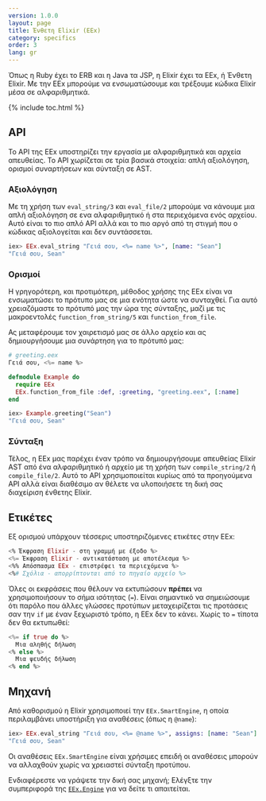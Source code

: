 ```yaml
---
version: 1.0.0
layout: page
title: Ένθετη Elixir (EEx)
category: specifics
order: 3
lang: gr
---
```


Όπως η Ruby έχει το ERB και η Java τα JSP, η Elixir έχει τα EEx, ή Ένθετη Elixir.  Με την EEx μπορούμε να ενσωματώσουμε και τρέξουμε κώδικα Elixir μέσα σε αλφαριθμητικά.

{% include toc.html %}

## API

Το API της EEx υποστηρίζει την εργασία με αλφαριθμητικά και αρχεία απευθείας.  Το API χωρίζεται σε τρία βασικά στοιχεία: απλή αξιολόγηση, ορισμοί συναρτήσεων και σύνταξη σε AST.

### Αξιολόγηση

Με τη χρήση των `eval_string/3` και `eval_file/2` μπορούμε να κάνουμε μια απλή αξιολόγηση σε ενα αλφαριθμητικό ή στα περιεχόμενα ενός αρχείου.  Αυτό είναι το πιο απλό API αλλά και το πιο αργό από τη στιγμή που ο κώδικας αξιολογείται και δεν συντάσσεται.

```elixir
iex> EEx.eval_string "Γειά σου, <%= name %>", [name: "Sean"]
"Γειά σου, Sean"
```

### Ορισμοί

Η γρηγορότερη, και προτιμότερη, μέθοδος χρήσης της EEx είναι να ενσωματώσει το πρότυπο μας σε μια ενότητα ώστε να συνταχθεί.  Για αυτό χρειαζόμαστε το πρότυπό μας την ώρα της σύνταξης, μαζί με τις μακροεντολές `function_from_string/5` και `function_from_file`.

Ας μεταφέρουμε τον χαιρετισμό μας σε άλλο αρχείο και ας δημιουργήσουμε μια συνάρτηση για το πρότυπό μας:

```elixir
# greeting.eex
Γειά σου, <%= name %>

defmodule Example do
  require EEx
  EEx.function_from_file :def, :greeting, "greeting.eex", [:name]
end

iex> Example.greeting("Sean")
"Γειά σου, Sean"
```

### Σύνταξη

Τέλος, η EEx μας παρέχει έναν τρόπο να δημιουργήσουμε απευθείας Elixir AST από ένα αλφαριθμητικό ή αρχείο με τη χρήση των `compile_string/2` ή `compile_file/2`.  Αυτό το API χρησιμοποιείται κυρίως από τα προηγούμενα API αλλά είναι διαθέσιμο  αν θέλετε να υλοποιήσετε τη δική σας διαχείριση ένθετης Elixir.

## Ετικέτες

Εξ ορισμού υπάρχουν τέσσερις υποστηριζόμενες ετικέτες στην EEx:

```elixir
<% Έκφραση Elixir - στη γραμμή με έξοδο %>
<%= Έκφραση Elixir - αντικατάσταση με αποτέλεσμα %>
<%% Απόσπασμα EEx - επιστρέφει τα περιεχόμενα %>
<%# Σχόλια - απορρίπτονται από το πηγαίο αρχείο %>
```

Όλες οι εκφράσεις που θέλουν να εκτυπώσουν __πρέπει__ να χρησιμοποιήσουν το σήμα ισότητας (`=`).  Είναι σημαντικό να σημειώσουμε ότι παρόλο που άλλες γλώσσες προτύπων μεταχειρίζεται τις προτάσεις σαν την `if` με έναν ξεχωριστό τρόπο, η EEx δεν το κάνει.  Χωρίς το `=` τίποτα δεν θα εκτυπωθεί:

```elixir
<%= if true do %>
  Μια αληθής δήλωση
<% else %>
  Μια ψευδής δήλωση
<% end %>
```

## Μηχανή

Από καθορισμού η Elixir χρησιμοποιεί την `EEx.SmartEngine`, η οποία περιλαμβάνει υποστήριξη για αναθέσεις (όπως η `@name`):

```elixir
iex> EEx.eval_string "Γειά σου, <%= @name %>", assigns: [name: "Sean"]
"Γειά σου, Sean"
```

Οι αναθέσεις `EEx.SmartEngine` είναι χρήσιμες επειδή οι αναθέσεις μπορούν να αλλαχθούν χωρίς να χρειαστεί σύνταξη προτύπου.

Ενδιαφέρεστε να γράψετε την δική σας μηχανή;  Ελέγξτε την συμπεριφορά της [`EEx.Engine`](https://hexdocs.pm/eex/EEx.Engine.html) για να δείτε τι απαιτείται.
